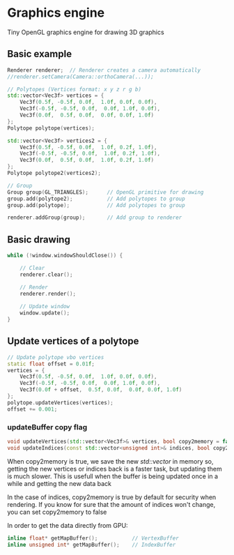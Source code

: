 # Graphics engine

Tiny OpenGL graphics engine for drawing 3D graphics

## Basic example

```cpp
Renderer renderer;  // Renderer creates a camera automatically
//renderer.setCamera(Camera::orthoCamera(...));

// Polytopes (Vertices format: x y z r g b)
std::vector<Vec3f> vertices = {
    Vec3f(0.5f, -0.5f, 0.0f,  1.0f, 0.0f, 0.0f),
    Vec3f(-0.5f, -0.5f, 0.0f,  0.0f, 1.0f, 0.0f),
    Vec3f(0.0f,  0.5f, 0.0f,  0.0f, 0.0f, 1.0f)
};
Polytope polytope(vertices);

std::vector<Vec3f> vertices2 = {
    Vec3f(0.5f, -0.5f, 0.0f,  1.0f, 0.2f, 1.0f),
    Vec3f(-0.5f, -0.5f, 0.0f,  1.0f, 0.2f, 1.0f),
    Vec3f(0.0f,  0.5f, 0.0f,  1.0f, 0.2f, 1.0f)
};
Polytope polytope2(vertices2);

// Group
Group group(GL_TRIANGLES);      // OpenGL primitive for drawing
group.add(polytope2);           // Add polytopes to group
group.add(polytope);            // Add polytopes to group

renderer.addGroup(group);       // Add group to renderer
```

## Basic drawing

```cpp
while (!window.windowShouldClose()) {

    // Clear
    renderer.clear();

    // Render
    renderer.render();
    
    // Update window
    window.update();
}
```

## Update vertices of a polytope
```cpp
// Update polytope vbo vertices
static float offset = 0.01f;
vertices = {
    Vec3f(0.5f, -0.5f, 0.0f,  1.0f, 0.0f, 0.0f),
    Vec3f(-0.5f, -0.5f, 0.0f,  0.0f, 1.0f, 0.0f),
    Vec3f(0.0f + offset,  0.5f, 0.0f,  0.0f, 0.0f, 1.0f)
};
polytope.updateVertices(vertices);
offset += 0.001;
```

### updateBuffer copy flag
```cpp
void updateVertices(std::vector<Vec3f>& vertices, bool copy2memory = false);
void updateIndices(const std::vector<unsigned int>& indices, bool copy2memory = true);
```
When copy2memory is true, we save the new *std::vector<T>* in memory so, getting the new vertices or indices back is a faster task, but updating them is much slower.
This is usefull when the buffer is being updated once in a while and getting the new data back

In the case of indices, copy2memory is true by default for security when rendering. If you know for sure that the amount of indices won't change, you can set copy2memory to false

In order to get the data directly from GPU:
```cpp
inline float* getMapBuffer();           // VertexBuffer
inline unsigned int* getMapBuffer();    // IndexBuffer
```